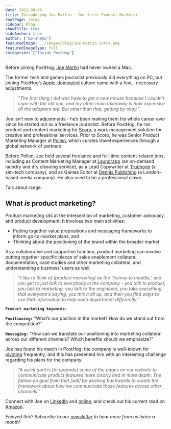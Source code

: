 ```yaml
---
date: 2021-08-06
title: Introducing Joe Martin - Our first Product Marketer
rootPage: /blog
sidebar: Blog
showTitle: true
hideAnchor: true
author: ["mo-shehu"]
featuredImage: ../images/blog/joe-martin-intro.png
featuredImageType: full
categories: ["Inside PostHog"]
---
```


Before joining PostHog, [Joe Martin](https://posthog.com/handbook/company/team#joe-martin-product-marketer) had never owned a Mac.

The former tech and games journalist previously did everything on PC, but joining PostHog’s [Apple-dominated](https://posthog.com/handbook/people/spending-money#laptop) culture came with a few… necessary adjustments.

>_”The first thing I did was have to get a new mouse because I couldn't cope with the old one, and my other main takeaway is how expensive all the adapters are. But other than that, getting by okay.”_

Joe isn’t new to adjustments - he’s been making them his whole career ever since he started out as a freelance journalist. Before PostHog, he ran product and content marketing for [Scoro](https://www.scoro.com/), a work management solution for creative and professional services. Prior to Scoro, he was Senior Product Marketing Manager at [Pollen](https://pollen.co/), which curates travel experiences through a global network of partners. 

Before Pollen, Joe held several freelance and full-time content-related jobs, including as Content Marketing Manager at [Laundrapp](http://www.laundrapp.com/) (an on-demand laundry and dry cleaning service), as a Lead Copywriter at [Truphone](http://www.truphone.com/) (a sim-tech company), and as Games Editor at [Dennis Publishing](http://www.dennis.co.uk/) (a London-based media company). He also used to be a professional clown.

Talk about range.

## What *is* product marketing?

Product marketing sits at the intersection of marketing, customer advocacy, and product development. It involves two main activities: 
* Putting together value propositions and messaging frameworks to inform go-to-market plans, and 
* Thinking about the positioning of the brand within the broader market.

As a collaborative and supportive function, product marketing can involve putting together specific pieces of sales enablement collateral, documentation, case studies and other marketing collateral, and understanding a business’ users as well.

>_”I like to think of [product marketing] as the ‘license to meddle,’ and you get to just talk to everybody in the company - you talk to product, you talk to marketing, you talk to the engineers, you take everything that everyone's saying, you mix it all up, and then you find ways to use that information to help each department differently.”_

**`Product marketing keywords:`**

**`Positioning:`** “What’s our position in the market? How do we stand out from the competition?”

**`Messaging:`** “How can we translate our positioning into marketing collateral across our different channels? Which benefits should we emphasize?”

Joe has found his match in PostHog: the company is well-known for [pivoting](https://posthog.com/blog/story-about-pivots) frequently, and this has presented him with an interesting challenge regarding his plans for the company.

>_”A quick goal is [to upgrade] some of the pages on our website to communicate product features more clearly and in more depth. The follow-on goal from that [will] be working backwards to create the framework about how we communicate those features across other channels.”_

Connect with Joe on [LinkedIn](https://www.linkedin.com/in/joemartinwords/) and [online](https://joemartin.work), and check out his current read on [Amazon](https://www.amazon.com/House-Leaves-Mark-Z-Danielewski/dp/0375703764).

_Enjoyed this? Subscribe to our [newsletter](/newsletter) to hear more from us twice a month!_

<NewsletterForm
compact
/>
